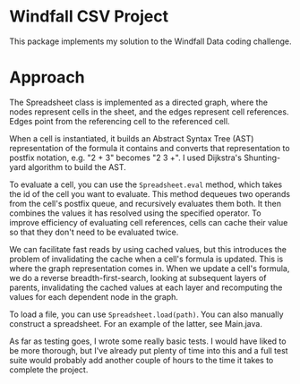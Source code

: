Windfall CSV Project
====================

This package implements my solution to the Windfall Data coding challenge.

# Approach

The Spreadsheet class is implemented as a directed graph, where the nodes represent cells in the sheet, and the edges
represent cell references. Edges point from the referencing cell to the referenced cell.

When a cell is instantiated, it builds an Abstract Syntax Tree (AST) representation of the formula it contains and
converts that representation to postfix notation, e.g. "2 + 3" becomes "2 3 +". I used Dijkstra's Shunting-yard
algorithm to build the AST.

To evaluate a cell, you can use the `Spreadsheet.eval` method, which takes the id of the cell you want to evaluate. This
method dequeues two operands from the cell's postfix queue, and recursively evaluates them both. It then combines the
values it has resolved using the specified operator. To improve efficiency of evaluating cell references, cells can
cache their value so that they don't need to be evaluated twice.

We can facilitate fast reads by using cached values, but this introduces the problem of invalidating the cache when a
cell's formula is updated. This is where the graph representation comes in. When we update a cell's formula, we do a
reverse breadth-first-search, looking at subsequent layers of parents, invalidating the cached values at each layer and
recomputing the values for each dependent node in the graph.

To load a file, you can use `Spreadsheet.load(path)`. You can also manually construct a spreadsheet. For an example of
the latter, see Main.java.

As far as testing goes, I wrote some really basic tests. I would have liked to be more thorough, but I've already put
plenty of time into this and a full test suite would probably add another couple of hours to the time it takes to
complete the project.